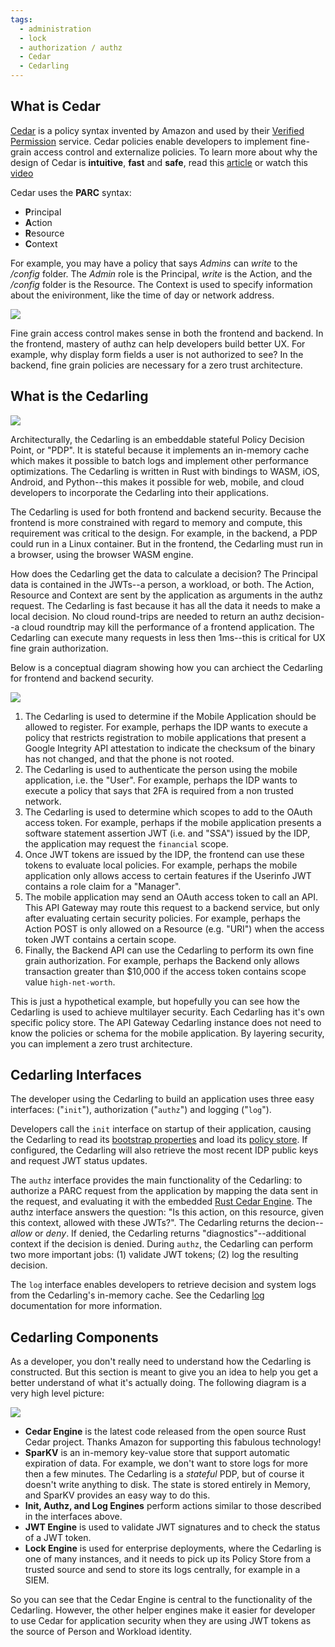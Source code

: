 ```yaml
---
tags:
  - administration
  - lock
  - authorization / authz
  - Cedar
  - Cedarling
---
```


## What is Cedar

[Cedar](https://www.cedarpolicy.com/en) is a policy syntax invented by Amazon and used by their 
[Verified Permission](https://aws.amazon.com/verified-permissions/) service. Cedar policies
enable developers to implement fine-grain access control and externalize policies. To learn more
about why the design of Cedar is **intuitive**, **fast** and **safe**, read this 
[article](https://aws.amazon.com/blogs/security/how-we-designed-cedar-to-be-intuitive-to-use-fast-and-safe/) 
or watch this [video](https://www.youtube.com/watch?v=k6pPcnLuOXY&t=1779s)

Cedar uses the **PARC** syntax: 

* **P**rincipal
* **A**ction
* **R**esource
* **C**ontext 

For example, you may have a policy that says *Admins* can *write* to the */config* folder. The *Admin* role 
is the Principal, *write* is the Action, and the */config* folder is the Resource. The Context is used to 
specify information about the enivironment, like the time of day or network address.

![](../assets/lock-cedarling-diagram-3.jpg)

Fine grain access control makes sense in both the frontend and backend. In the frontend, mastery of 
authz can help developers build better UX. For example, why display form fields a user is not 
authorized to see? In the backend, fine grain policies are necessary for a zero trust architecture.

## What is the Cedarling

![](../assets/lock-cedarling-diagram-1.jpg)

Architecturally, the Cedarling is an embeddable stateful Policy Decision Point, or "PDP". It is 
stateful because it implements an in-memory cache which makes it possible to batch logs and 
implement other performance optimizations. The Cedarling is written in Rust with bindings 
to WASM, iOS, Android, and Python--this makes it possible for web, mobile, and cloud developers
to incorporate the Cedarling into their applications.

The Cedarling is used for both frontend and backend security. Because the frontend is more 
constrained with regard to memory and compute, this requirement was critical to the design.
For example, in the backend, a PDP could run in a Linux container. But in the frontend, the 
Cedarling must run in a browser, using the browser WASM engine. 

How does the Cedarling get the data to calculate a decision? The Principal data is contained in 
the JWTs--a person, a workload, or both. The Action, Resource and Context are sent by the 
application as arguments in the authz request. The Cedarling is fast because it has all the data it 
needs to make a local decision. No cloud round-trips are needed to return an authz decision--a 
cloud roundtrip may kill the performance of a frontend application. The Cedarling can execute many 
requests in less then 1ms--this is critical for UX fine grain authorization.

Below is a conceptual diagram showing how you can archiect the Cedarling for frontend and backend
security. 

![](../assets/lock-cedarling-mobile-generic.jpg)

1. The Cedarling is used to determine if the Mobile Application should be allowed to register. 
For example, perhaps the IDP wants to execute a policy that restricts registration to mobile
applications that present a Google Integrity API attestation to indicate the checksum of the binary 
has not changed, and that the phone is not rooted. 
1. The Cedarling is used to authenticate the person using the mobile application, i.e. the "User". 
For example, perhaps the IDP wants to execute a policy that says that 2FA is required from a non
trusted network. 
1. The Cedarling is used to determine which scopes to add to the OAuth access token. For example, 
perhaps if the mobile application presents a software statement assertion JWT (i.e. and "SSA")
issued by the IDP, the application may request the `financial` scope. 
1. Once JWT tokens are issued by the IDP, the frontend can use these tokens to evaluate local policies. 
For example, perhaps the mobile application only allows access to certain features if the Userinfo JWT
contains a role claim for a "Manager". 
1. The mobile application may send an OAuth access token to call an API. This API Gateway may route this
request to a backend service, but only after evaluating certain security policies. For example, perhaps
the Action POST is only allowed on a Resource (e.g. "URI") when the access token JWT contains a certain 
scope.
1. Finally, the Backend API can use the Cedarling to perform its own fine grain authorization. For example, 
perhaps the Backend only allows transaction greater than $10,000 if the access token contains scope value
`high-net-worth`. 

This is just a hypothetical example, but hopefully you can see how the Cedarling is used to achieve 
multilayer security. Each Cedarling has it's own specific policy store. The API Gateway Cedarling instance
does not need to know the policies or schema for the mobile application. By layering security, you can 
implement a zero trust architecture.

## Cedarling Interfaces

The developer using the Cedarling to build an application uses three easy interfaces: ("`init`"), 
authorization ("`authz`") and logging ("`log`"). 

Developers call the `init` interface on startup of their application, causing the Cedarling to read
its [bootstrap properties](./cedarling-properties) and load its [policy store](./cedarling-policy-store).
If configured, the Cedarling will also retrieve the most  recent IDP public keys and request JWT 
status updates.

The `authz` interface provides the main functionality of the Cedarling: to authorize a PARC 
request from the application by mapping the data sent in the request, and evaluating it with 
the embedded [Rust Cedar Engine](https://github.com/cedar-policy/cedar). The authz interface 
answers the question: "Is this action, on this resource, given this context, allowed with 
these JWTs?". The Cedarling returns the decion--*allow* or *deny*. If denied, the Cedarling
returns "diagnostics"--additional context if the decision is denied.  During `authz`, the 
Cedarling can perform two more important jobs: (1) validate JWT tokens; (2) log the resulting
decision. 

The `log` interface enables developers to retrieve decision and system logs from the Cedarling's 
in-memory cache. See the Cedarling [log](./cedarling-logs) documentation for more information. 

## Cedarling Components

As a developer, you don't really need to understand how the Cedarling is constructed. But this 
section is meant to give you an idea to help you get a better understand of what it's actually
doing. The following diagram is a very high level picture:

![](../assets/lock-cedarling-rust-core-components.jpg)

* **Cedar Engine** is the latest code released from the open source Rust Cedar project. Thanks
Amazon for supporting this fabulous technology! 
* **SparKV** is an in-memory key-value store that support automatic expiration of data. For example,
we don't want to store logs for more then a few minutes. The Cedarling is a *stateful* PDP, but 
of course it doesn't write anything to disk. The state is stored entirely in Memory, and SparKV
provides an easy way to do this. 
* **Init, Authz, and Log Engines** perform actions similar to those described in the interfaces 
above.
* **JWT Engine** is used to validate JWT signatures and to check the status of a JWT token. 
* **Lock Engine** is used for enterprise deployments, where the Cedarling is one of many instances,
and it needs to pick up its Policy Store from a trusted source and send to store its logs centrally, 
for example in a SIEM.

So you can see that the Cedar Engine is central to the functionality of the Cedarling. However, the 
other helper engines make it easier for developer to use Cedar for application security when they 
are using JWT tokens as the source of Person and Workload identity.


